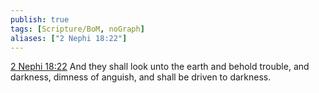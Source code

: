 ```yaml
---
publish: true
tags: [Scripture/BoM, noGraph]
aliases: ["2 Nephi 18:22"]
---
```

[2 Nephi 18:22](https://churchofjesuschrist.org/study/scriptures/bofm/2-ne/18?lang=eng&id=p22#p22) And they shall look unto the earth and behold trouble, and darkness, dimness of anguish, and shall be driven to darkness.




